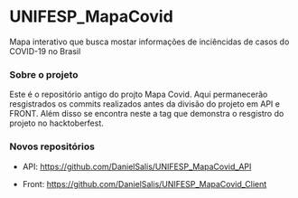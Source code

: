 # UNIFESP_MapaCovid
Mapa interativo que busca mostar informações de inciêncidas de casos do COVID-19 no Brasil


### Sobre o projeto
Este é o repositório antigo do projto Mapa Covid. Aqui permanecerão resgistrados os commits realizados antes da divisão do projeto em API e FRONT. Além disso se encontra neste a tag que demonstra o resgistro do projeto no hacktoberfest.

### Novos repositórios
* API:
https://github.com/DanielSalis/UNIFESP_MapaCovid_API

* Front:
https://github.com/DanielSalis/UNIFESP_MapaCovid_Client
